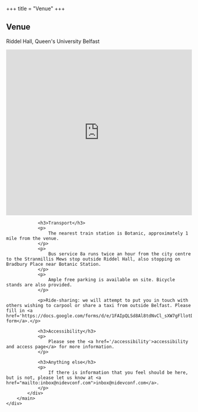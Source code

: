 +++
title = "Venue"
+++

<section class="row">
    <div class="main-container">
        <a id="top"></a>
        <main class="container generic">
            <div class="col-md-12 main">
                <h1>Venue</h1>
                <p>
                    Riddel Hall, Queen's University Belfast
                </p>
                <iframe src="https://www.google.com/maps/embed?pb=!1m18!1m12!1m3!1d2312.571346010759!2d-5.937136684114829!3d54.576306080255215!2m3!1f0!2f0!3f0!3m2!1i1024!2i768!4f13.1!3m3!1m2!1s0x486108e9a278df55%3A0x79f7e47de7983186!2sRiddel+Hall!5e0!3m2!1sen!2suk!4v1518300225307" frameborder="0" style="width:100%; height:450px; border:0" allowfullscreen></iframe>

                <h3>Transport</h3>
                <p>
                    The nearest train station is Botanic, approximately 1 mile from the venue.
                </p>
                <p>
                    Bus service 8a runs twice an hour from the city centre to the Stranmillis Mews stop outside Riddel Hall, also stopping on Bradbury Place near Botanic Station.
                </p>
                <p>
                    Ample free parking is available on site. Bicycle stands are also provided.
                </p>

                <p>Ride-sharing: we will attempt to put you in touch with others wishing to carpool or share a taxi from outside Belfast. Please fill in <a href='https://docs.google.com/forms/d/e/1FAIpQLSd8Al8tdNvCl_sXW7gFllotDpVTc9eWOcqeYacP4q38KSEGmg/viewform'>this form</a>.</p>

                <h3>Accessibility</h3>
                <p>
                    Please see the <a href='/accessibility'>accessibility and access page</a> for more information.
                </p>

                <h3>Anything else</h3>
                <p>
                    If there is information that you feel should be here, but is not, please let us know at <a href="mailto:inbox@nidevconf.com">inbox@nidevconf.com</a>.
                </p>
            </div>
        </main>
    </div>
</section>
